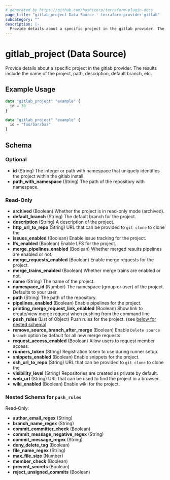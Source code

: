 ```yaml
---
# generated by https://github.com/hashicorp/terraform-plugin-docs
page_title: "gitlab_project Data Source - terraform-provider-gitlab"
subcategory: ""
description: |-
  Provide details about a specific project in the gitlab provider. The results include the name of the project, path, description, default branch, etc.
---
```


# gitlab_project (Data Source)

Provide details about a specific project in the gitlab provider. The results include the name of the project, path, description, default branch, etc.

## Example Usage

```terraform
data "gitlab_project" "example" {
  id = 30
}

data "gitlab_project" "example" {
  id = "foo/bar/baz"
}
```

<!-- schema generated by tfplugindocs -->
## Schema

### Optional

- **id** (String) The integer or path with namespace that uniquely identifies the project within the gitlab install.
- **path_with_namespace** (String) The path of the repository with namespace.

### Read-Only

- **archived** (Boolean) Whether the project is in read-only mode (archived).
- **default_branch** (String) The default branch for the project.
- **description** (String) A description of the project.
- **http_url_to_repo** (String) URL that can be provided to `git clone` to clone the
- **issues_enabled** (Boolean) Enable issue tracking for the project.
- **lfs_enabled** (Boolean) Enable LFS for the project.
- **merge_pipelines_enabled** (Boolean) Whether merged results pipelines are enabled or not.
- **merge_requests_enabled** (Boolean) Enable merge requests for the project.
- **merge_trains_enabled** (Boolean) Whether merge trains are enabled or not.
- **name** (String) The name of the project.
- **namespace_id** (Number) The namespace (group or user) of the project. Defaults to your user.
- **path** (String) The path of the repository.
- **pipelines_enabled** (Boolean) Enable pipelines for the project.
- **printing_merge_request_link_enabled** (Boolean) Show link to create/view merge request when pushing from the command line
- **push_rules** (List of Object) Push rules for the project. (see [below for nested schema](#nestedatt--push_rules))
- **remove_source_branch_after_merge** (Boolean) Enable `Delete source branch` option by default for all new merge requests
- **request_access_enabled** (Boolean) Allow users to request member access.
- **runners_token** (String) Registration token to use during runner setup.
- **snippets_enabled** (Boolean) Enable snippets for the project.
- **ssh_url_to_repo** (String) URL that can be provided to `git clone` to clone the
- **visibility_level** (String) Repositories are created as private by default.
- **web_url** (String) URL that can be used to find the project in a browser.
- **wiki_enabled** (Boolean) Enable wiki for the project.

<a id="nestedatt--push_rules"></a>
### Nested Schema for `push_rules`

Read-Only:

- **author_email_regex** (String)
- **branch_name_regex** (String)
- **commit_committer_check** (Boolean)
- **commit_message_negative_regex** (String)
- **commit_message_regex** (String)
- **deny_delete_tag** (Boolean)
- **file_name_regex** (String)
- **max_file_size** (Number)
- **member_check** (Boolean)
- **prevent_secrets** (Boolean)
- **reject_unsigned_commits** (Boolean)


